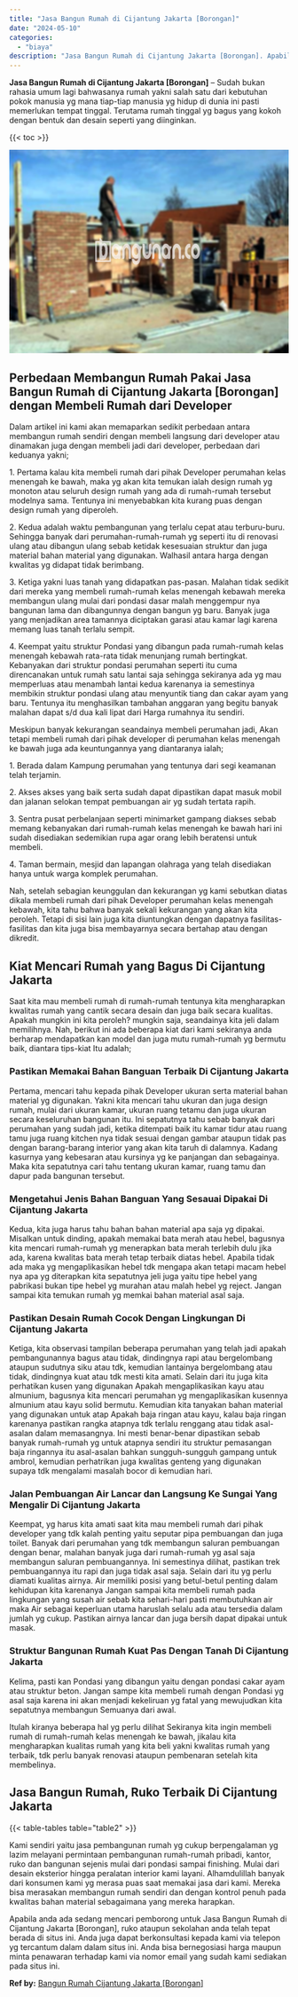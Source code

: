 ```yaml
---
title: "Jasa Bangun Rumah di Cijantung Jakarta [Borongan]"
date: "2024-05-10"
categories: 
  - "biaya"
description: "Jasa Bangun Rumah di Cijantung Jakarta [Borongan]. Apabila anda ada sedang mencari pemborong untuk Jasa Bangun Rumah di Cijantung Jakarta [Borongan], ruko..."
---
```


**Jasa Bangun Rumah di Cijantung Jakarta \[Borongan\]** – Sudah bukan rahasia umum lagi bahwasanya rumah yakni salah satu dari kebutuhan pokok manusia yg mana tiap-tiap manusia yg hidup di dunia ini pasti memerlukan tempat tinggal. Terutama rumah tinggal yg bagus yang kokoh dengan bentuk dan desain seperti yang diinginkan.

{{< toc >}}

![Jasa Bangun Rumah di Cijantung Jakarta [Borongan]](/images/borong-bangunan-23.png)

## Perbedaan Membangun Rumah Pakai Jasa Bangun Rumah di Cijantung Jakarta \[Borongan\] dengan Membeli Rumah dari Developer

Dalam artikel ini kami akan memaparkan sedikit perbedaan antara membangun rumah sendiri dengan membeli langsung dari developer atau dinamakan juga dengan membeli jadi dari developer, perbedaan dari keduanya yakni;

1\. Pertama kalau kita membeli rumah dari pihak Developer perumahan kelas menengah ke bawah, maka yg akan kita temukan ialah design rumah yg monoton atau seluruh design rumah yang ada di rumah-rumah tersebut modelnya sama. Tentunya ini menyebabkan kita kurang puas dengan design rumah yang diperoleh.

2\. Kedua adalah waktu pembangunan yang terlalu cepat atau terburu-buru. Sehingga banyak dari perumahan-rumah-rumah yg seperti itu di renovasi ulang atau dibangun ulang sebab ketidak kesesuaian struktur dan juga material bahan material yang digunakan. Walhasil antara harga dengan kwalitas yg didapat tidak berimbang.

3\. Ketiga yakni luas tanah yang didapatkan pas-pasan. Malahan tidak sedikit dari mereka yang membeli rumah-rumah kelas menengah kebawah mereka membangun ulang mulai dari pondasi dasar malah menggempur nya bangunan lama dan dibangunnya dengan bangun yg baru. Banyak juga yang menjadikan area tamannya diciptakan garasi atau kamar lagi karena memang luas tanah terlalu sempit.

4\. Keempat yaitu struktur Pondasi yang dibangun pada rumah-rumah kelas menengah kebawah rata-rata tidak menunjang rumah bertingkat. Kebanyakan dari struktur pondasi perumahan seperti itu cuma direncanakan untuk rumah satu lantai saja sehingga sekiranya ada yg mau memperluas atau menambah lantai kedua karenanya ia semestinya membikin struktur pondasi ulang atau menyuntik tiang dan cakar ayam yang baru. Tentunya itu menghasilkan tambahan anggaran yang begitu banyak malahan dapat s/d dua kali lipat dari Harga rumahnya itu sendiri.

Meskipun banyak kekurangan seandainya membeli perumahan jadi, Akan tetapi membeli rumah dari pihak developer di perumahan kelas menengah ke bawah juga ada keuntungannya yang diantaranya ialah;

1\. Berada dalam Kampung perumahan yang tentunya dari segi keamanan telah terjamin.

2\. Akses akses yang baik serta sudah dapat dipastikan dapat masuk mobil dan jalanan selokan tempat pembuangan air yg sudah tertata rapih.

3\. Sentra pusat perbelanjaan seperti minimarket gampang diakses sebab memang kebanyakan dari rumah-rumah kelas menengah ke bawah hari ini sudah disediakan sedemikian rupa agar orang lebih beratensi untuk membeli.

4\. Taman bermain, mesjid dan lapangan olahraga yang telah disediakan hanya untuk warga komplek perumahan.

Nah, setelah sebagian keunggulan dan kekurangan yg kami sebutkan diatas dikala membeli rumah dari pihak Developer perumahan kelas menengah kebawah, kita tahu bahwa banyak sekali kekurangan yang akan kita peroleh. Tetapi di sisi lain juga kita diuntungkan dengan dapatnya fasilitas-fasilitas dan kita juga bisa membayarnya secara bertahap atau dengan dikredit.

## Kiat Mencari Rumah yang Bagus Di Cijantung Jakarta

Saat kita mau membeli rumah di rumah-rumah tentunya kita mengharapkan kwalitas rumah yang cantik secara desain dan juga baik secara kualitas. Apakah mungkin ini kita peroleh? mungkin saja, seandainya kita jeli dalam memilihnya. Nah, berikut ini ada beberapa kiat dari kami sekiranya anda berharap mendapatkan kan model dan juga mutu rumah-rumah yg bermutu baik, diantara tips-kiat Itu adalah;

### Pastikan Memakai Bahan Banguan Terbaik Di Cijantung Jakarta

Pertama, mencari tahu kepada pihak Developer ukuran serta material bahan material yg digunakan. Yakni kita mencari tahu ukuran dan juga design rumah, mulai dari ukuran kamar, ukuran ruang tetamu dan juga ukuran secara keseluruhan bangunan itu. Ini sepatutnya tahu sebab banyak dari perumahan yang sudah jadi, ketika ditempati baik itu kamar tidur atau ruang tamu juga ruang kitchen nya tidak sesuai dengan gambar ataupun tidak pas dengan barang-barang interior yang akan kita taruh di dalamnya. Kadang kasurnya yang kebesaran atau kursinya yg ke panjangan dan sebagainya. Maka kita sepatutnya cari tahu tentang ukuran kamar, ruang tamu dan dapur pada bangunan tersebut.

### Mengetahui Jenis Bahan Banguan Yang Sesauai Dipakai Di Cijantung Jakarta

Kedua, kita juga harus tahu bahan bahan material apa saja yg dipakai. Misalkan untuk dinding, apakah memakai bata merah atau hebel, bagusnya kita mencari rumah-rumah yg menerapkan bata merah terlebih dulu jika ada, karena kwalitas bata merah tetap terbaik diatas hebel. Apabila tidak ada maka yg mengaplikasikan hebel tdk mengapa akan tetapi macam hebel nya apa yg diterapkan kita sepatutnya jeli juga yaitu tipe hebel yang pabrikasi bukan tipe hebel yg murahan atau malah hebel yg reject. Jangan sampai kita temukan rumah yg memkai bahan material asal saja.

### Pastikan Desain Rumah Cocok Dengan Lingkungan Di Cijantung Jakarta

Ketiga, kita observasi tampilan beberapa perumahan yang telah jadi apakah pembangunannya bagus atau tidak, dindingnya rapi atau bergelombang ataupun sudutnya siku atau tdk, kemudian lantainya bergelombang atau tidak, dindingnya kuat atau tdk mesti kita amati. Selain dari itu juga kita perhatikan kusen yang digunakan Apakah mengaplikasikan kayu atau almunium, bagusnya kita mencari perumahan yg mengaplikasikan kusennya almunium atau kayu solid bermutu. Kemudian kita tanyakan bahan material yang digunakan untuk atap Apakah baja ringan atau kayu, kalau baja ringan karenanya pastikan rangka atapnya tdk terlalu renggang atau tidak asal-asalan dalam memasangnya. Ini mesti benar-benar dipastikan sebab banyak rumah-rumah yg untuk atapnya sendiri itu struktur pemasangan baja ringannya itu asal-asalan bahkan sungguh-sungguh gampang untuk ambrol, kemudian perhatrikan juga kwalitas genteng yang digunakan supaya tdk mengalami masalah bocor di kemudian hari.

### Jalan Pembuangan Air Lancar dan Langsung Ke Sungai Yang Mengalir Di Cijantung Jakarta

Keempat, yg harus kita amati saat kita mau membeli rumah dari pihak developer yang tdk kalah penting yaitu seputar pipa pembuangan dan juga toilet. Banyak dari perumahan yang tdk membangun saluran pembuangan dengan benar, malahan banyak juga dari rumah-rumah yg asal saja membangun saluran pembuangannya. Ini semestinya dilihat, pastikan trek pembuangannya itu rapi dan juga tidak asal saja. Selain dari itu yg perlu diamati kualitas airnya. Air memiliki posisi yang betul-betul penting dalam kehidupan kita karenanya Jangan sampai kita membeli rumah pada lingkungan yang susah air sebab kita sehari-hari pasti membutuhkan air maka Air sebagai keperluan utama haruslah selalu ada atau tersedia dalam jumlah yg cukup. Pastikan airnya lancar dan juga bersih dapat dipakai untuk masak.

### Struktur Bangunan Rumah Kuat Pas Dengan Tanah Di Cijantung Jakarta

Kelima, pasti kan Pondasi yang dibangun yaitu dengan pondasi cakar ayam atau struktur beton. Jangan sampe kita membeli rumah dengan Pondasi yg asal saja karena ini akan menjadi kekeliruan yg fatal yang mewujudkan kita sepatutnya membangun Semuanya dari awal.

Itulah kiranya beberapa hal yg perlu dilihat Sekiranya kita ingin membeli rumah di rumah-rumah kelas menengah ke bawah, jikalau kita mengharapkan kualitas rumah yang kita beli yakni kwalitas rumah yang terbaik, tdk perlu banyak renovasi ataupun pembenaran setelah kita membelinya.

## Jasa Bangun Rumah, Ruko Terbaik Di Cijantung Jakarta

{{< table-tables table="table2" >}}

Kami sendiri yaitu jasa pembangunan rumah yg cukup berpengalaman yg lazim melayani permintaan pembangunan rumah-rumah pribadi, kantor, ruko dan bangunan sejenis mulai dari pondasi sampai finishing. Mulai dari desain eksterior hingga peralatan interior kami layani. Alhamdulillah banyak dari konsumen kami yg merasa puas saat memakai jasa dari kami. Mereka bisa merasakan membangun rumah sendiri dan dengan kontrol penuh pada kwalitas bahan material sebagaimana yang mereka harapkan.

Apabila anda ada sedang mencari pemborong untuk Jasa Bangun Rumah di Cijantung Jakarta \[Borongan\], ruko ataupun sekolahan anda telah tepat berada di situs ini. Anda juga dapat berkonsultasi kepada kami via telepon yg tercantum dalam dalam situs ini. Anda bisa bernegosiasi harga maupun minta penawaran terhadap kami via nomor email yang sudah kami sediakan pada situs ini.

**Ref by:** [Bangun Rumah Cijantung Jakarta [Borongan]](https://id.wikipedia.org/wiki/Bangun)
